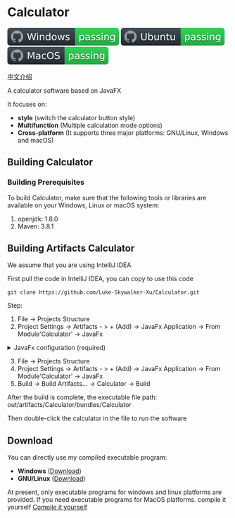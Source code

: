 # Calculator

![Windows](https://github.com/Luke-Skywalker-Xu/IconPark/blob/main/resources/Img/badge_Windows.svg)
![Ubuntu](https://github.com/Luke-Skywalker-Xu/IconPark/blob/main/resources/Img/badge_Ubuntu.svg)
![MacOS](https://github.com/Luke-Skywalker-Xu/IconPark/blob/main/resources/Img/badge_MacOS.svg)

[中文介绍](README_zh.md)

A calculator software based on JavaFX

It focuses on:
 - **style** (switch the calculator button style)
 - **Multifunction** (Multiple calculation mode options)
 - **Cross-platform** (It supports three major platforms: GNU/Linux, Windows and macOS)
 
 ## Building Calculator
 ### Building Prerequisites
To build Calculator, make sure that the following tools or libraries are available on your Windows, Linux or macOS system:
1. openjdk: 1.8.0
2. Maven: 3.8.1


 <span id="Compile it yourself" > </span>

## Building Artifacts Calculator 
 
We assume that you are using IntelliJ IDEA 

First pull the code in IntelliJ IDEA, you can copy to use this code
 
<pre><code>git clone https://github.com/Luke-Skywalker-Xu/Calculator.git</code></pre>

Step:

1. File -> Projects Structure 
2. Project Settings -> Artifacts - > + (Add) -> JavaFx Application -> From Module'Calculator' -> JavaFx

<details>
<summary>JavaFx configuration (required)</summary>

1. Application class -> MainApplication(org.luke) -> OK
2. Title: Calculator 
3. Native bundle: all
4. Apply

</details>

3. File -> Projects Structure 
4. Project Settings -> Artifacts - > + (Add) -> JavaFx Application -> From Module'Calculator' -> JavaFx
5. Build -> Build Artifacts... -> Calculator -> Build

After the build is complete, the executable file path: out/artifacts/Calculator/bundles/Calculator

Then double-click the calculator in the file to run the software

 ## Download 
You can directly use my compiled executable program:
 
  - **Windows** ([Download](https://github.com/Luke-Skywalker-Xu/Calculator/releases))
  - **GNU/Linux** ([Download](https://github.com/Luke-Skywalker-Xu/Calculator/releases))

At present, only executable programs for windows and linux platforms are provided. If you need executable programs for MacOS platforms.
compile it yourself
<a href="#Compile it yourself">Compile it yourself</a>


